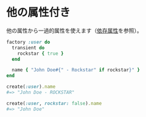 # 他の属性付き

他の属性から一過的属性を使えます（[依存属性](../dependent-attributes/summary.md)を参照）。

```ruby
factory :user do
  transient do
    rockstar { true }
  end

  name { "John Doe#{" - Rockstar" if rockstar}" }
end

create(:user).name
#=> "John Doe - ROCKSTAR"

create(:user, rockstar: false).name
#=> "John Doe"
```
